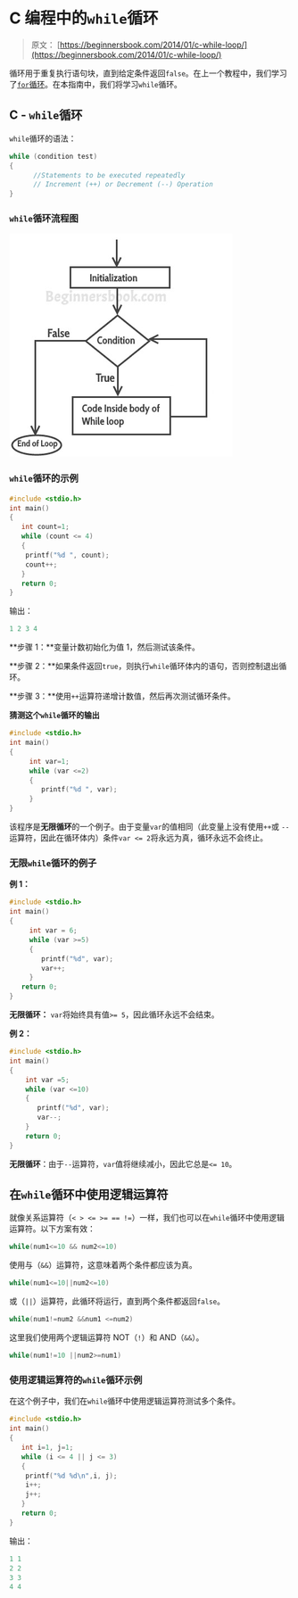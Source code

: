 # C 编程中的`while`循环

> 原文： [https://beginnersbook.com/2014/01/c-while-loop/](https://beginnersbook.com/2014/01/c-while-loop/)

循环用于重复执行语句块，直到给定条件返回`false`。在上一个教程中，我们学习了[`for`循环](https://beginnersbook.com/2014/01/c-for-loop/)。在本指南中，我们将学习`while`循环。

## C - `while`循环

`while`循环的语法：

```c
while (condition test)
{
      //Statements to be executed repeatedly 
      // Increment (++) or Decrement (--) Operation
}
```

### `while`循环流程图

![C while loop](img/7b72e00c2eb775826d42612e1cc5124b.jpg)

### `while`循环的示例

```c
#include <stdio.h>
int main()
{
   int count=1;
   while (count <= 4)
   {
	printf("%d ", count);
	count++;
   }
   return 0;
}

```

输出：

```c
1 2 3 4
```

**步骤 1：**变量计数初始化为值 1，然后测试该条件。

**步骤 2：**如果条件返回`true`，则执行`while`循环体内的语句，否则控制退出循环。

**步骤 3：**使用`++`运算符递增计数值，然后再次测试循环条件。

**猜测这个`while`循环的输出**

```c
#include <stdio.h>
int main()
{
     int var=1;
     while (var <=2)
     {
        printf("%d ", var);
     }
}
```

该程序是**无限循环**的一个例子。由于变量`var`的值相同（此变量上没有使用`++`或 `--`运算符，因此在循环体内）条件`var <= 2`将永远为真，循环永远不会终止。

### 无限`while`循环的例子

**例 1：**

```c
#include <stdio.h>
int main()
{
     int var = 6;
     while (var >=5)
     {
        printf("%d", var);
        var++;
     }
   return 0;
}
```

**无限循环：** `var`将始终具有值`>= 5`，因此循环永远不会结束。

**例 2：**

```c
#include <stdio.h>
int main()
{
    int var =5;
    while (var <=10)
    {
       printf("%d", var);
       var--;
    }
    return 0;
}
```

**无限循环**：由于`--`运算符，`var`值将继续减小，因此它总是`<= 10`。

## 在`while`循环中使用逻辑运算符

就像关系运算符（`< > <= >= == !=`）一样，我们也可以在`while`循环中使用逻辑运算符。以下方案有效：

```c
while(num1<=10 && num2<=10)
```

使用与（`&&`）运算符，这意味着两个条件都应该为真。

```c
while(num1<=10||num2<=10)
```

或（`||`）运算符，此循环将运行，直到两个条件都返回`false`。

```c
while(num1!=num2 &&num1 <=num2)
```

这里我们使用两个逻辑运算符 NOT（`!`）和 AND（`&&`）。

```c
while(num1!=10 ||num2>=num1)
```

### 使用逻辑运算符的`while`循环示例

在这个例子中，我们在`while`循环中使用逻辑运算符测试多个条件。

```c
#include <stdio.h>
int main()
{
   int i=1, j=1;
   while (i <= 4 || j <= 3)
   {
	printf("%d %d\n",i, j);
	i++;
	j++;
   }
   return 0;
}
```

输出：

```c
1 1
2 2
3 3
4 4
```